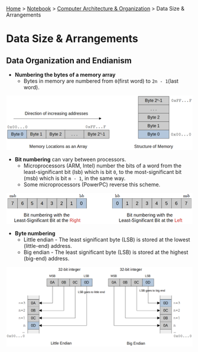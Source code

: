 <a href="../../">Home</a> > <a href="../notebook">Notebook</a> > <a href="./">Computer Architecture & Organization</a> > Data Size & Arrangements

# Data Size & Arrangements



## Data Organization and Endianism

* **Numbering the bytes of a memory array**
  - Bytes in memory are numbered from `0`(first word) to `2n - 1`(last word).



<img src="./img/bytes-in-memory.png" alt="bytes-in-memory" width="750">



* **Bit numbering** can vary between processors.
  - Microprocessors (ARM, Intel) number the bits of a word from the least-significant bit (lsb) which is bit `0`, to the most-significant bit (msb) which is bit `m - 1`, in the same way.
  - Some microprocessors (PowerPC) reverse this scheme.



<img src="./img/bit-numbering.png" alt="bit-numbering" width="600">



* **Byte numbering**
  - Little endian - The least significant byte (LSB) is stored at the lowest (little-end) address.
  - Big endian - The least significant byte (LSB) is stored at the highest (big-end) address.



<img src="./img/byte-numbering.png" alt="byte-numbering" width="750">
